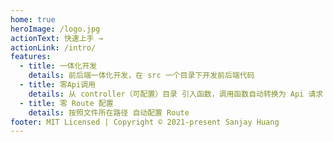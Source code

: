 ```yaml
---
home: true
heroImage: /logo.jpg
actionText: 快速上手 →
actionLink: /intro/
features:
  - title: 一体化开发
    details: 前后端一体化开发，在 src 一个目录下开发前后端代码
  - title: 零Api调用
    details: 从 controller（可配置）目录 引入函数，调用函数自动转换为 Api 请求
  - title: 零 Route 配置
    details: 按照文件所在路径 自动配置 Route
footer: MIT Licensed | Copyright © 2021-present Sanjay Huang
---
```

